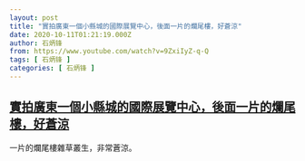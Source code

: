 ```yaml
---
layout: post
title: "實拍廣東一個小縣城的國際展覽中心，後面一片的爛尾樓，好蒼涼"
date: 2020-10-11T01:21:19.000Z
author: 石炳锋
from: https://www.youtube.com/watch?v=9ZxiIyZ-q-Q
tags: [ 石炳锋 ]
categories: [ 石炳锋 ]
---
```

<!--1602379279000-->
[實拍廣東一個小縣城的國際展覽中心，後面一片的爛尾樓，好蒼涼](https://www.youtube.com/watch?v=9ZxiIyZ-q-Q)
------

<div>
一片的爛尾樓雜草叢生，非常蒼涼。
</div>
